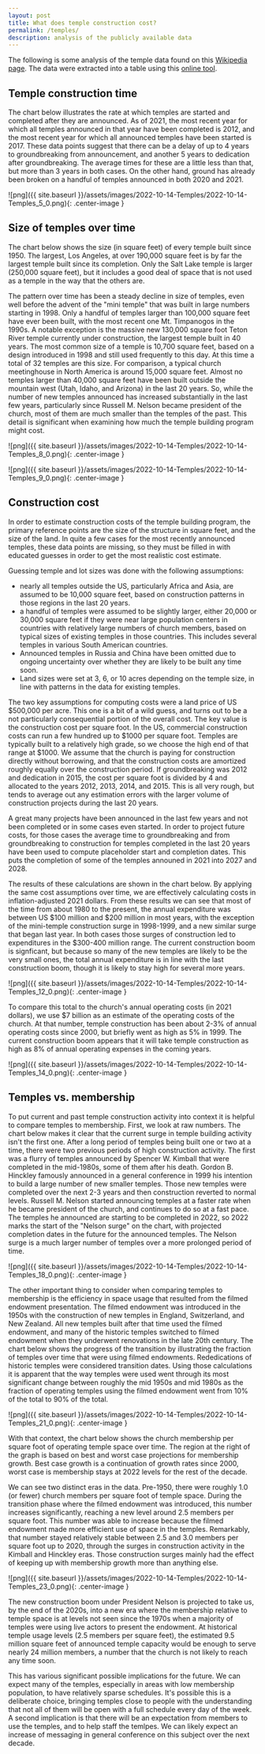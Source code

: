 ```yaml
---
layout: post
title: What does temple construction cost?
permalink: /temples/
description: analysis of the publicly available data
---
```


The following is some analysis of the temple data found on this [Wikipedia page](https://en.wikipedia.org/wiki/Comparison_of_temples_of_The_Church_of_Jesus_Christ_of_Latter-day_Saints). The data were extracted into a table using this [online tool](https://wikitable2csv.ggor.de/).

## Temple construction time
The chart below illustrates the rate at which temples are started and completed after they are announced. As of 2021, the most recent year for which all temples announced in that year have been completed is 2012, and the most recent year for which all announced temples have been started is 2017. These data points suggest that there can be a delay of up to 4 years to groundbreaking from announcement, and another 5 years to dedication after groundbreaking. The average times for these are a little less than that, but more than 3 years in both cases. On the other hand, ground has already been broken on a handful of temples announced in both 2020 and 2021.

![png]({{ site.baseurl }}/assets/images/2022-10-14-Temples/2022-10-14-Temples_5_0.png){: .center-image }

## Size of temples over time
The chart below shows the size (in square feet) of every temple built since 1950. The largest, Los Angeles, at over 190,000 square feet is by far the largest temple built since its completion. Only the Salt Lake temple is larger (250,000 square feet), but it includes a good deal of space that is not used as a temple in the way that the others are.

 The pattern over time has been a steady decline in size of temples, even well before the advent of the "mini temple" that was built in large numbers starting in 1998. Only a handful of temples larger than 100,000 square feet have ever been built, with the most recent one Mt. Timpanogos in the 1990s. A notable exception is the massive new 130,000 square foot Teton River temple currently under construction, the largest temple built in 40 years. The most common size of a temple is 10,700 square feet, based on a design introduced in 1998 and still used frequently to this day. At this time a total of 32 temples are this size. For comparison, a typical church meetinghouse in North America is around 15,000 square feet. Almost no temples larger than 40,000 square feet have been built outside the mountain west (Utah, Idaho, and Arizona) in the last 20 years. So, while the number of new temples announced has increased substantially in the last few years, particularly since Russell M. Nelson became president of the church, most of them are much smaller than the temples of the past. This detail is significant when examining how much the temple building program might cost.

![png]({{ site.baseurl }}/assets/images/2022-10-14-Temples/2022-10-14-Temples_8_0.png){: .center-image }

![png]({{ site.baseurl }}/assets/images/2022-10-14-Temples/2022-10-14-Temples_9_0.png){: .center-image }

## Construction cost
In order to estimate construction costs of the temple building program, the primary reference points are the size of the structure in square feet, and the size of the land. In quite a few cases for the most recently announced temples, these data points are missing, so they must be filled in with educated guesses in order to get the most realistic cost estimate.

Guessing temple and lot sizes was done with the following assumptions:
 - nearly all temples outside the US, particularly Africa and Asia, are assumed to be 10,000 square feet, based on construction patterns in those regions in the last 20 years.
 - a handful of temples were assumed to be slightly larger, either 20,000 or 30,000 square feet if they were near large population centers in countries with relatively large numbers of church members, based on typical sizes of existing temples in those countries. This includes several temples in various South American countries.
 - Announced temples in Russia and China have been omitted due to ongoing uncertainty over whether they are likely to be built any time soon.
 - Land sizes were set at 3, 6, or 10 acres depending on the temple size, in line with patterns in the data for existing temples.

The two key assumptions for computing costs were a land price of US \$500,000 per acre. This one is a bit of a wild guess, and turns out to be a not particularly consequential portion of the overall cost. The key value is the construction cost per square foot. In the US, commercial construction costs can run a few hundred up to \$1000 per square foot. Temples are typically built to a relatively high grade, so we choose the high end of that range at \$1000. We assume that the church is paying for construction directly without borrowing, and that the construction costs are amortized roughly equally over the construction period. If groundbreaking was 2012 and dedication in 2015, the cost per square foot is divided by 4 and allocated to the years 2012, 2013, 2014, and 2015. This is all very rough, but tends to average out any estimation errors with the larger volume of construction projects during the last 20 years.

A great many projects have been announced in the last few years and not been completed or in some cases even started. In order to project future costs, for those cases the average time to groundbreaking and from groundbreaking to construction for temples completed in the last 20 years have been used to compute placeholder start and completion dates. This puts the completion of some of the temples announed in 2021 into 2027 and 2028.

The results of these calculations are shown in the chart below. By applying the same cost assumptions over time, we are effectively calculating costs in inflation-adjusted 2021 dollars. From these results we can see that most of the time from about 1980 to the present, the annual expenditure was between US \$100 million and \$200 million in most years, with the exception of the mini-temple construction surge in 1998-1999, and a new similar surge that began last year. In both cases those surges of construction led to expenditures in the \$300-400 million range. The current construction boom is signficant, but because so many of the new temples are likely to be the very small ones, the total annual expenditure is in line with the last construction boom, though it is likely to stay high for several more years.

![png]({{ site.baseurl }}/assets/images/2022-10-14-Temples/2022-10-14-Temples_12_0.png){: .center-image }

To compare this total to the church's annual operating costs (in 2021 dollars), we use $7 billion as an estimate of the operating costs of the church. At that number, temple construction has been about 2-3% of annual operating costs since 2000, but briefly went as high as 5% in 1999. The current construction boom appears that it will take temple construction as high as 8% of annual operating expenses in the coming years.

![png]({{ site.baseurl }}/assets/images/2022-10-14-Temples/2022-10-14-Temples_14_0.png){: .center-image }

## Temples vs. membership
To put current and past temple construction activity into context it is helpful to compare temples to membership. First, we look at raw numbers. The chart below makes it clear that the current surge in temple building activity isn't the first one. After a long period of temples being built one or two at a time, there were two previous periods of high construction activity. The first was a flurry of temples announced by Spencer W. Kimball that were completed in the mid-1980s, some of them after his death. Gordon B. Hinckley famously announced in a general conference in 1999 his intention to build a large number of new smaller temples. Those new temples were completed over the next 2-3 years and then construction reverted to normal levels. Russell M. Nelson started announcing temples at a faster rate when he became president of the church, and continues to do so at a fast pace. The temples he announced are starting to be completed in 2022, so 2022 marks the start of the "Nelson surge" on the chart, with projected completion dates in the future for the announced temples. The Nelson surge is a much larger number of temples over a more prolonged period of time.

![png]({{ site.baseurl }}/assets/images/2022-10-14-Temples/2022-10-14-Temples_18_0.png){: .center-image }

The other important thing to consider when comparing temples to membership is the efficiency in space usage that resulted from the filmed endowment presentation. The filmed endowment was introduced in the 1950s with the construction of new temples in England, Switzerland, and New Zealand. All new temples built after that time used the filmed endowment, and many of the historic temples switched to filmed endowment when they underwent renovations in the late 20th century. The chart below shows the progress of the transition by illustrating the fraction of temples over time that were using filmed endowments. Rededications of historic temples were considered transition dates. Using those calculations it is apparent that the way temples were used went through its most significant change between roughly the mid 1950s and mid 1980s as the fraction of operating temples using the filmed endowment went from 10% of the total to 90% of the total.

![png]({{ site.baseurl }}/assets/images/2022-10-14-Temples/2022-10-14-Temples_21_0.png){: .center-image }

With that context, the chart below shows the church membership per square foot of operating temple space over time. The region at the right of the graph is based on best and worst case projections for membership growth. Best case growth is a continuation of growth rates since 2000, worst case is membership stays at 2022 levels for the rest of the decade.

We can see two distinct eras in the data. Pre-1950, there were roughly 1.0 (or fewer) church members per square foot of temple space. During the transition phase where the filmed endowment was introduced, this number increases significantly, reaching a new level around 2.5 members per square foot. This number was able to increase because the filmed endowment made more efficient use of space in the temples. Remarkably, that number stayed relatively stable between 2.5 and 3.0 members per square foot up to 2020, through the surges in construction activity in the Kimball and Hinckley eras. Those construction surges mainly had the effect of keeping up with membership growth more than anything else.

![png]({{ site.baseurl }}/assets/images/2022-10-14-Temples/2022-10-14-Temples_23_0.png){: .center-image }

The new construction boom under President Nelson is projected to take us, by the end of the 2020s, into a new era where the membership relative to temple space is at levels not seen since the 1970s when a majority of temples were using live actors to present the endowment. At historical temple usage levels (2.5 members per square feet), the estimated 9.5 million square feet of announced temple capacity would be enough to serve nearly 24 million members, a number that the church is not likely to reach any time soon.

This has various significant possible implications for the future. We can expect many of the temples, especially in areas with low membership population, to have relatively sparse schedules. It's possible this is a deliberate choice, bringing temples close to people with the understanding that not all of them will be open with a full schedule every day of the week. A second implication is that there will be an expectation from members to use the temples, and to help staff the temlpes. We can likely expect an increase of messaging in general conference on this subject over the next decade.
